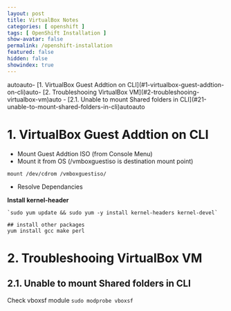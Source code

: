 ```yaml
---
layout: post
title: VirtualBox Notes
categories: [ openshift ]
tags: [ OpenShift Installation ]
show-avatar: false
permalink: /openshift-installation
featured: false
hidden: false
showindex: true
---
```


<!-- TOC -->autoauto- [1. VirtualBox Guest Addtion on CLI](#1-virtualbox-guest-addtion-on-cli)auto- [2. Troubleshooing VirtualBox VM](#2-troubleshooing-virtualbox-vm)auto  - [2.1. Unable to mount Shared folders in CLI](#21-unable-to-mount-shared-folders-in-cli)autoauto<!-- /TOC -->

# 1. VirtualBox Guest Addtion on CLI

- Mount Guest Addtion ISO (from Console Menu)
- Mount it from OS (/vmboxguestiso is destination mount point)
```
mount /dev/cdrom /vmboxguestiso/
```
- Resolve Dependancies

**Install kernel-header**

```
`sudo yum update && sudo yum -y install kernel-headers kernel-devel`

## install other packages
yum install gcc make perl
```

# 2. Troubleshooing VirtualBox VM

## 2.1. Unable to mount Shared folders in CLI

Check vboxsf module 
`sudo modprobe vboxsf`
